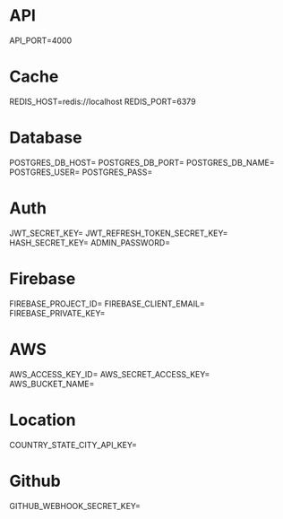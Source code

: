 # API
API_PORT=4000

# Cache
REDIS_HOST=redis://localhost
REDIS_PORT=6379

# Database
POSTGRES_DB_HOST=
POSTGRES_DB_PORT=
POSTGRES_DB_NAME=
POSTGRES_USER=
POSTGRES_PASS=

# Auth
JWT_SECRET_KEY=
JWT_REFRESH_TOKEN_SECRET_KEY=
HASH_SECRET_KEY=
ADMIN_PASSWORD=
# Firebase
FIREBASE_PROJECT_ID=
FIREBASE_CLIENT_EMAIL=
FIREBASE_PRIVATE_KEY=

# AWS
AWS_ACCESS_KEY_ID=
AWS_SECRET_ACCESS_KEY=
AWS_BUCKET_NAME=

# Location
COUNTRY_STATE_CITY_API_KEY=

# Github
GITHUB_WEBHOOK_SECRET_KEY=